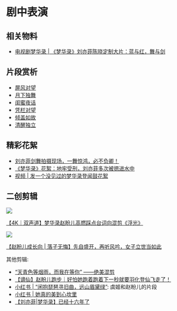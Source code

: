 # 剧中表演


## 相关物料
* [电视剧梦华录 | 《梦华录》刘亦菲陈晓定制大片：蓝与红，舞与剑](https://www.bilibili.com/video/BV1kY4y137fE/?spm_id_from=333.337.search-card.all.click&vd_source=087d424162639011a33e46dbbd019cfd)

## 片段赏析
* [屏风对望](https://www.bilibili.com/video/BV1yv4y1w7zz/?spm_id_from=333.999.0.0&vd_source=087d424162639011a33e46dbbd019cfd)
* [月下独舞](https://www.bilibili.com/video/BV1L94y1U7bR/?spm_id_from=333.788.recommend_more_video.20&vd_source=087d424162639011a33e46dbbd019cfd)
* [闺蜜夜话](https://www.bilibili.com/video/BV1Zt4y1p7g6/?spm_id_from=333.337.search-card.all.click&vd_source=087d424162639011a33e46dbbd019cfd)
* [凭栏对望](https://www.bilibili.com/video/BV14r4y1G7G4/?spm_id_from=333.788.recommend_more_video.2&vd_source=087d424162639011a33e46dbbd019cfd)
* [倾盖如故](https://www.bilibili.com/video/BV1oU4y1y7T3/?spm_id_from=333.337.search-card.all.click&vd_source=087d424162639011a33e46dbbd019cfd)
* [清醒独立](https://www.bilibili.com/video/BV1QS4y1i7VW/?spm_id_from=333.999.0.0&vd_source=087d424162639011a33e46dbbd019cfd)

## 精彩花絮

* [刘亦菲剑舞拍摄现场，一舞惊鸿，必不负卿！](https://www.bilibili.com/video/BV1VN4y1G7Sm/?spm_id_from=333.788.recommend_more_video.28&vd_source=087d424162639011a33e46dbbd019cfd)
* [《梦华录》花絮：地牢受刑，刘亦菲多次被摁进水中](https://www.bilibili.com/video/BV1FU4y1R7LV/?spm_id_from=333.788.recommend_more_video.23&vd_source=087d424162639011a33e46dbbd019cfd)
* [视频 | 发一个没见过的梦华录登闻鼓花絮](https://www.bilibili.com/video/BV1QG4y1i7cN/?spm_id_from=333.337.search-card.all.click&vd_source=087d424162639011a33e46dbbd019cfd)


## 二创剪辑

![](/image/cc/cv-12.jpg)

[【4K｜双声道】梦华录赵盼儿高燃踩点台词向混剪《浮光》](https://www.bilibili.com/video/BV15P41157FW/?spm_id_from=333.999.list.card_archive.click&vd_source=087d424162639011a33e46dbbd019cfd)

![](/image/cc/cv-14.jpg)

[【赵盼儿成长向 | 落子无悔】先自盛开，再听风吟，女子立世当如此](https://www.bilibili.com/video/BV1KF411V7Jz/?spm_id_from=autoNext&vd_source=087d424162639011a33e46dbbd019cfd)



其他剪辑:


* [“天青色等烟雨，而我在等你” ——绝美混剪](https://www.bilibili.com/video/BV1eS4y1p7LD/?p=1&share_medium=android&share_plat=android&share_session_id=42d8f315-b102-4390-8b4c-c462b6513184&share_source=COPY&share_tag=s_i&timestamp=1656587254&unique_k=djSxedU)
* [【谪仙】赵盼儿跑步｜好怕她跑着跑着下一秒就要羽化登仙飞走了！](https://www.bilibili.com/video/BV1NU4y1D7Bc/)
* [小红书 | “闲抱琵琶寻旧曲，远山眉黛绿”](https://www.xiaohongshu.com/discovery/item/62c0fd1d000000000303cde0?app_platform=android&app_version=7.59.1&share_from_user_hidden=true&type=video&xhsshare=WeixinSession&appuid=5f789284000000000101cb18&apptime=1666532837): 虞姬和赵盼儿的片段
* [小红书 | 她真的美到心坎里](https://www.xiaohongshu.com/discovery/item/62ce4e4d000000000f00b45d?app_platform=android&app_version=7.59.1&share_from_user_hidden=true&type=video&xhsshare=WeixinSession&appuid=5f789284000000000101cb18&apptime=1666534653)
* [【刘亦菲|梦华录】已经十六年了](https://www.bilibili.com/video/BV1G34y1775i/)
